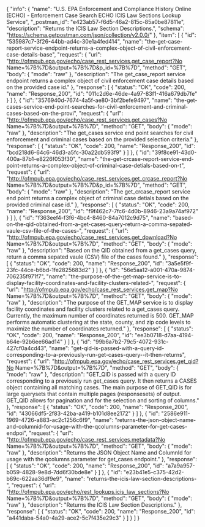 {
  "info": {
    "name": "U.S. EPA Enforcement and Compliance History Online (ECHO) - Enforcement Case Search ECHO ICIS Law Sections Lookup Service",
    "_postman_id": "e423ab57-f6d5-46a2-815c-85a0be87811e",
    "description": "Returns the ICIS Law Section Descriptions.",
    "schema": "https://schema.getpostman.com/json/collection/v2.0.0/"
  },
  "item": [
    {
      "id": "535987c7-3f26-44bb-ad4c-30e1a4fed414",
      "name": "the-get-case-report-service-endpoint-returns-a-complex-object-of-civil-enforcement-case-details-base",
      "request": {
        "url": "http://ofmpub.epa.gov/echo/case_rest_services.get_case_report?No Name=%7B%7D&output=%7B%7D&p_id=%7B%7D",
        "method": "GET",
        "body": {
          "mode": "raw"
        },
        "description": "The get_case_report service endpoint returns a complex object of civil enforcement case details based on the provided case id."
      },
      "response": [
        {
          "status": "OK",
          "code": 200,
          "name": "Response_200",
          "id": "011c2d6e-46de-4a97-83f1-416a679db7fe"
        }
      ]
    },
    {
      "id": "3576940d-7674-4a5f-ae80-3bf2befe9497",
      "name": "the-get-cases-service-end-point-searches-for-civil-enforcement-and-criminal-cases-based-on-the-provi",
      "request": {
        "url": "http://ofmpub.epa.gov/echo/case_rest_services.get_cases?No Name=%7B%7D&output=%7B%7D",
        "method": "GET",
        "body": {
          "mode": "raw"
        },
        "description": "The get_cases service end point searches for civil enforcement and criminal cases based on the provided selection criteria."
      },
      "response": [
        {
          "status": "OK",
          "code": 200,
          "name": "Response_200",
          "id": "bcd218d6-64c6-46d3-a5fc-30a22db593f9"
        }
      ]
    },
    {
      "id": "39f8ce91-43d0-400a-87b1-e8226f053f30",
      "name": "the-get-crcase-report-service-end-point-returns-a-complex-object-of-criminal-case-detials-based-on-t",
      "request": {
        "url": "http://ofmpub.epa.gov/echo/case_rest_services.get_crcase_report?No Name=%7B%7D&output=%7B%7D&p_id=%7B%7D",
        "method": "GET",
        "body": {
          "mode": "raw"
        },
        "description": "The get_crcase_report service end point returns a complex object of criminal case detials based on the provided criminal case id."
      },
      "response": [
        {
          "status": "OK",
          "code": 200,
          "name": "Response_200",
          "id": "f9f462c7-7fc6-4d0b-8946-23a9a74af972"
        }
      ]
    },
    {
      "id": "f363eef4-f3f6-4bc4-8460-84a7012c9d75",
      "name": "based-on-the-qid-obtained-from-a-get-cases-query-return-a-comma-sepated-vaule-csv-file-of-the-cases-",
      "request": {
        "url": "http://ofmpub.epa.gov/echo/case_rest_services.get_download?No Name=%7B%7D&output=%7B%7D",
        "method": "GET",
        "body": {
          "mode": "raw"
        },
        "description": "Based on the QID obtained from a get_cases query, return a comma sepated vaule (CSV) file of the cases found."
      },
      "response": [
        {
          "status": "OK",
          "code": 200,
          "name": "Response_200",
          "id": "3a5e5f9f-23fc-44ce-b6bd-1fe2825683d2"
        }
      ]
    },
    {
      "id": "56e5aa12-a001-470a-9874-706235f971f7",
      "name": "the-purpose-of-the-get-map-service-is-to-display-facility-coordinates-and-facility-clusters-related-",
      "request": {
        "url": "http://ofmpub.epa.gov/echo/case_rest_services.get_map?No Name=%7B%7D&output=%7B%7D",
        "method": "GET",
        "body": {
          "mode": "raw"
        },
        "description": "The purpose of the GET_MAP service is to display facility coordinates and facility clusters related to a get_cases query. Currently, the maximum number of coordinates returned is 500. GET_MAP performs automatic clustering at the state, county, and zip code levels to maximize the number of coordinates returned."
      },
      "response": [
        {
          "status": "OK",
          "code": 200,
          "name": "Response_200",
          "id": "ee3b0718-d7aa-4194-b64e-92b6ee66ad14"
        }
      ]
    },
    {
      "id": "99b6a7b2-79c5-4072-931c-427cf0a4cd43",
      "name": "get-qid-is-passed-with-a-query-id-corresponding-to-a-previously-run-get-cases-query--it-then-returns",
      "request": {
        "url": "http://ofmpub.epa.gov/echo/case_rest_services.get_qid?No Name=%7B%7D&output=%7B%7D",
        "method": "GET",
        "body": {
          "mode": "raw"
        },
        "description": "GET_QID is passed with a query ID corresponding to a previously run get_cases query. It then returns a CASES object containing all matching cases. The main purpose of GET_QID is for large querysets that contain multiple pages (responsesets) of output. GET_QID allows for pagination and for the selection and sorting of columns."
      },
      "response": [
        {
          "status": "OK",
          "code": 200,
          "name": "Response_200",
          "id": "43066df5-2f83-42ba-a419-b101d8ee2172"
        }
      ]
    },
    {
      "id": "2586e911-1969-4726-a883-ac2c1256c6f9",
      "name": "returns-the-json-object-name-and-columnid-for-usage-with-the-qcolumns-parameter-for-get-cases-endpoi",
      "request": {
        "url": "http://ofmpub.epa.gov/echo/case_rest_services.metadata?No Name=%7B%7D&output=%7B%7D",
        "method": "GET",
        "body": {
          "mode": "raw"
        },
        "description": "Returns the JSON Object Name and ColumnId for usage with the qcolumns parameter for get_cases endpoint."
      },
      "response": [
        {
          "status": "OK",
          "code": 200,
          "name": "Response_200",
          "id": "a7a9a957-b059-4828-9e8d-7dd6f30bde8e"
        }
      ]
    },
    {
      "id": "e23b41e5-c375-42d2-b69c-622aa36df9e9",
      "name": "returns-the-icis-law-section-descriptions-",
      "request": {
        "url": "http://ofmpub.epa.gov/echo/rest_lookups.icis_law_sections?No Name=%7B%7D&output=%7B%7D",
        "method": "GET",
        "body": {
          "mode": "raw"
        },
        "description": "Returns the ICIS Law Section Descriptions."
      },
      "response": [
        {
          "status": "OK",
          "code": 200,
          "name": "Response_200",
          "id": "a441daba-54a0-4a29-ace2-5c7f435e29c3"
        }
      ]
    }
  ]
}